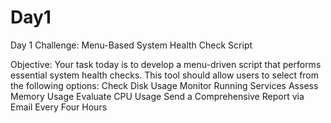 # Day1
Day 1 Challenge: Menu-Based System Health Check Script

Objective:
Your task today is to develop a menu-driven script that performs essential system health checks. This tool should allow users to select from the following options:
Check Disk Usage
Monitor Running Services
Assess Memory Usage
Evaluate CPU Usage
Send a Comprehensive Report via Email Every Four Hours
